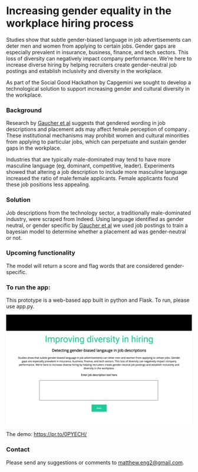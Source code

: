 # Increasing gender equality in the workplace hiring process

Studies show that subtle gender-biased language in job advertisements can deter men and women from applying to certain jobs. Gender gaps are especially prevalent in insurance, business, finance, and tech sectors. This loss of diversity can negatively impact company performance. We’re here to increase diverse hiring by helping recruiters create gender-neutral job postings and establish inclusivity and diversity in the workplace.

As part of the Social Good Hackathon by Capgemini we sought to develop a technological solution to support increasing gender and cultural diversity in the workplace.

### Background
Research by [Gaucher et al](https://www.ncbi.nlm.nih.gov/pubmed/21381851) suggests that gendered wording in job descriptions and placement ads may affect female perception of company . These institutional mechanisms may prohibit women and cultural minorities from applying to particular jobs, which can perpetuate and sustain gender gaps in the workplace. 

Industries that are typically male-dominated may tend to have more masculine language (eg, dominant, competitive, leader). Experiments showed that altering a job description to include more masculine language increased the ratio of male:female applicants. Female applicants found these job positions less appealing.

### Solution
Job descriptions from the technology sector, a traditionally male-dominated industry, were scraped from Indeed. 
Using language identified as gender neutral, or gender specific by [Gaucher et al](https://www.ncbi.nlm.nih.gov/pubmed/21381851) we used job postings to train a bayesian model to determine whether a placement ad was gender-neutral or not.

### Upcoming functionality
The model will return a score and flag words that are considered gender-specific.

### To run the app:
This prototype is a web-based app built in python and Flask. To run, please use app.py.

![Image of landing page](/static/img/diversity-HR_landing.png)

The demo: https://pr.to/0PYECH/

### Contact
Please send any suggestions or comments to matthew.eng2@gmail.com.
